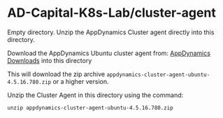 # AD-Capital-K8s-Lab/cluster-agent

Empty directory. Unzip the AppDynamics Cluster agent directly into this directory.

Download the AppDynamics Ubuntu cluster agent from: [AppDynamics Downloads](https://download.appdynamics.com/download/#version=&apm=cluster-agent&os=&platform_admin_os=&appdynamics_cluster_os=&events=&eum=&page=1
) into this directory

This will download the zip archive `appdynamics-cluster-agent-ubuntu-4.5.16.780.zip` or a higher version.

Unzip the Cluster Agent in this directory using the command:

`unzip appdynamics-cluster-agent-ubuntu-4.5.16.780.zip`
